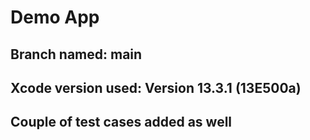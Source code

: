 # Demo App

## Branch named: main

## Xcode version used: Version 13.3.1 (13E500a)

## Couple of test cases added as well

